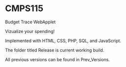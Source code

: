 # CMPS115
Budget Trace WebApplet

Vizualize your spending!

Implemented with HTML, CSS, PHP, SQL, and JavaScript.

The folder titled Release is current working build.

All previous versions can be found in Prev_Versions.